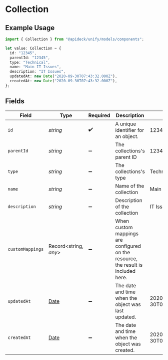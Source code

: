 # Collection

## Example Usage

```typescript
import { Collection } from "@apideck/unify/models/components";

let value: Collection = {
  id: "12345",
  parentId: "12345",
  type: "Technical",
  name: "Main IT Issues",
  description: "IT Issues",
  updatedAt: new Date("2020-09-30T07:43:32.000Z"),
  createdAt: new Date("2020-09-30T07:43:32.000Z"),
};
```

## Fields

| Field                                                                                         | Type                                                                                          | Required                                                                                      | Description                                                                                   | Example                                                                                       |
| --------------------------------------------------------------------------------------------- | --------------------------------------------------------------------------------------------- | --------------------------------------------------------------------------------------------- | --------------------------------------------------------------------------------------------- | --------------------------------------------------------------------------------------------- |
| `id`                                                                                          | *string*                                                                                      | :heavy_check_mark:                                                                            | A unique identifier for an object.                                                            | 12345                                                                                         |
| `parentId`                                                                                    | *string*                                                                                      | :heavy_minus_sign:                                                                            | The collections's parent ID                                                                   | 12345                                                                                         |
| `type`                                                                                        | *string*                                                                                      | :heavy_minus_sign:                                                                            | The collections's type                                                                        | Technical                                                                                     |
| `name`                                                                                        | *string*                                                                                      | :heavy_minus_sign:                                                                            | Name of the collection                                                                        | Main IT Issues                                                                                |
| `description`                                                                                 | *string*                                                                                      | :heavy_minus_sign:                                                                            | Description of the collection                                                                 | IT Issues                                                                                     |
| `customMappings`                                                                              | Record<string, *any*>                                                                         | :heavy_minus_sign:                                                                            | When custom mappings are configured on the resource, the result is included here.             |                                                                                               |
| `updatedAt`                                                                                   | [Date](https://developer.mozilla.org/en-US/docs/Web/JavaScript/Reference/Global_Objects/Date) | :heavy_minus_sign:                                                                            | The date and time when the object was last updated.                                           | 2020-09-30T07:43:32.000Z                                                                      |
| `createdAt`                                                                                   | [Date](https://developer.mozilla.org/en-US/docs/Web/JavaScript/Reference/Global_Objects/Date) | :heavy_minus_sign:                                                                            | The date and time when the object was created.                                                | 2020-09-30T07:43:32.000Z                                                                      |